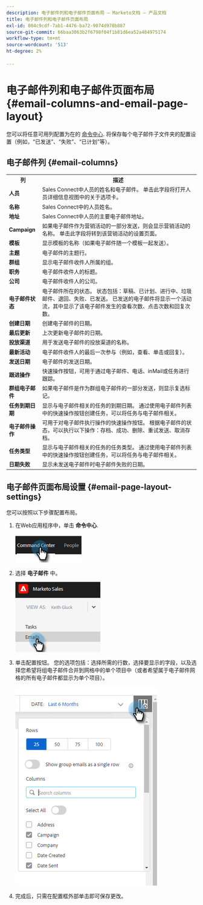 ```yaml
---
description: 电子邮件列和电子邮件页面布局 — Marketo文档 — 产品文档
title: 电子邮件列和电子邮件页面布局
exl-id: 004c9cdf-7ab1-4476-ba72-9074d978b887
source-git-commit: 66baa3063b2f6798f04f1b81d6ea52a484975174
workflow-type: tm+mt
source-wordcount: '513'
ht-degree: 2%

---
```


# 电子邮件列和电子邮件页面布局 {#email-columns-and-email-page-layout}

您可以将任意可用列配置为在的 [命令中心](/help/marketo/product-docs/marketo-sales-insight/actions/email/command-center/command-center-overview.md). 将保存每个电子邮件子文件夹的配置设置（例如，“已发送”、“失败”、“已计划”等）。

## 电子邮件列 {#email-columns}

<table> 
 <colgroup> 
  <col> 
  <col> 
 </colgroup> 
 <tbody> 
  <tr> 
   <th>列</th> 
   <th>描述</th> 
  </tr> 
  <tr> 
   <td><strong>人员</td> 
   <td>Sales Connect中人员的姓名和电子邮件。 单击此字段将打开人员详细信息视图中的关于选项卡。</td> 
  </tr> 
  <tr> 
   <td><strong>名称</td> 
   <td>Sales Connect中的人员姓名。</td> 
  </tr> 
  <tr> 
   <td><strong>地址</td> 
   <td>Sales Connect中人员的主要电子邮件地址。</td> 
  </tr> 
  <tr> 
   <td><strong>Campaign</td> 
   <td>如果电子邮件作为营销活动的一部分发送，则会显示营销活动的名称。 单击此字段将转到该营销活动的设置页面。</td> 
  </tr> 
  <tr> 
   <td><strong>模板</td> 
   <td>显示模板的名称（如果电子邮件随一个模板一起发送）。</td> 
  </tr> 
  <tr> 
   <td><strong>主题</td> 
   <td>电子邮件的主题行。</td> 
  </tr> 
  <tr> 
   <td><strong>群组</td> 
   <td>显示电子邮件收件人所属的组。</td> 
  </tr> 
  <tr> 
   <td><strong>职务</td> 
   <td>电子邮件收件人的标题。</td> 
  </tr> 
  <tr> 
   <td><strong>公司</td> 
   <td>电子邮件收件人的公司。</td> 
  </tr> 
  <tr> 
   <td><strong>电子邮件状态</td> 
   <td>电子邮件所在的状态。 状态包括：草稿、已计划、进行中、垃圾邮件、退回、失败、已发送。 已发送的电子邮件将显示一个活动流，其中显示了该电子邮件发生的查看次数、点击次数和回复次数。</td> 
  </tr> 
  <tr> 
   <td><strong>创建日期</td> 
   <td>创建电子邮件的日期。</td> 
  </tr> 
  <tr> 
   <td><strong>最后更新</td> 
   <td>上次更新电子邮件的日期。</td> 
  </tr> 
  <tr> 
   <td><strong>投放渠道</td> 
   <td>用于发送电子邮件的投放渠道的名称。</td> 
  </tr> 
  <tr> 
   <td><strong>最新活动</td> 
   <td>电子邮件收件人的最后一次参与（例如，查看、单击或回复）。</td> 
  </tr> 
  <tr> 
   <td><strong>发送日期</td> 
   <td>电子邮件的发送日期。</td> 
  </tr> 
  <tr> 
   <td><strong>跟进操作</td> 
   <td>快速操作按钮，可用于通过电子邮件、电话、inMail或任务进行跟踪。</td> 
  </tr> 
  <tr> 
   <td><strong>群组电子邮件</td> 
   <td>如果电子邮件是作为群组电子邮件的一部分发送，则显示复选标记。</td> 
  </tr> 
  <tr> 
   <td><strong>任务到期日期</td> 
   <td>显示与电子邮件相关的任务的到期日期。 通过使用电子邮件列表中的快速操作按钮创建任务，可以将任务与电子邮件相关。</td> 
  </tr> 
  <tr> 
   <td><strong>电子邮件操作</td> 
   <td>可用于对电子邮件执行操作的快速操作按钮。 根据电子邮件的状态，可以执行以下操作：存档、成功、删除、重试发送、取消存档。</td> 
  </tr> 
  <tr> 
   <td><strong>任务类型</td> 
   <td>显示与电子邮件相关的任务的任务类型。 通过使用电子邮件列表中的快速操作按钮创建任务，可以将任务与电子邮件相关。</td> 
  </tr> 
  <tr> 
   <td><strong>日期失败</td> 
   <td>显示未发送电子邮件时电子邮件失败的日期。</td> 
  </tr> 
 </tbody> 
</table>

## 电子邮件页面布局设置 {#email-page-layout-settings}

您可以按照以下步骤配置布局。

1. 在Web应用程序中，单击 **命令中心**.

   ![](assets/email-columns-and-email-page-layout-1.png)

1. 选择 **电子邮件** 中。

   ![](assets/email-columns-and-email-page-layout-2.png)

1. 单击配置按钮。 您的选项包括：选择所需的行数，选择要显示的字段，以及选择您希望将组电子邮件合并到网格中的单个项目中（或者希望属于电子邮件网格的所有电子邮件都显示为单个项目）。

   ![](assets/email-columns-and-email-page-layout-3.png)

1. 完成后，只需在配置框外部单击即可保存更改。
